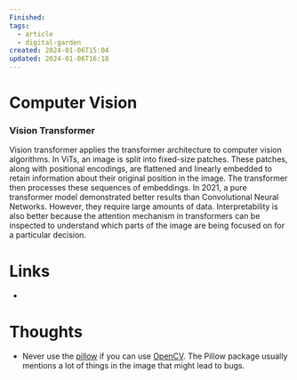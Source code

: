 ```yaml
---
Finished: 
tags:
  - article
  - digital-garden
created: 2024-01-06T15:04
updated: 2024-01-06T16:18
---
```



# Computer Vision




### Vision Transformer
Vision transformer applies the transformer architecture to computer vision algorithms. In ViTs, an image is split into fixed-size patches. These patches, along with positional encodings, are flattened and linearly embedded to retain information about their original position in the image. The transformer then processes these sequences of embeddings.
In 2021, a pure transformer model demonstrated better results than Convolutional Neural Networks. However, they require large amounts of data. Interpretability is also better because the attention mechanism in transformers can be inspected to understand which parts of the image are being focused on for a particular decision.

# Links
- 

# Thoughts 
- Never use the [pillow](https://pypi.org/project/Pillow/) if you can use [OpenCV](https://pypi.org/project/opencv-python/). The Pillow package usually mentions a lot of things in the image that might lead to bugs. 




